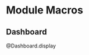 <!--
attribute: 
version:  0.0.1
language: en
narrator: UK English Female
title: Module Macros for Car dashboard
comment:  This is placeholder module to save macros used in other modules.

@version_history 

@end

script: assets/html5-canvas-speedometer/js/fraction.min.js
script: assets/html5-canvas-speedometer/js/speedometer.js

@onload
console.log("Loading dashboard module");

async function waitForDashboard() {
  while (!window.Dashboard) {
    await new Promise(resolve => setTimeout(resolve, 100)); // wait 100ms
  }
  // Once window.connection is available
  dashboardAvailable();
}

function dashboardAvailable() {
    console.log("Dashboard module loaded");
}

// Call this function to start the waiting process
waitForDashboard();

window.turnSignalsStates = {
        'left':  false,
        'right': false
    }
    
window.iconsStates = {
        // main circle
        'dippedBeam': 0,
        'brake':      0,
        'drift':      0,
        'highBeam':   0,
        'lock':       0,
        'seatBelt':   0,
        'engineTemp': 0,
        'stab':       0,
        'abs':        0,
        // right circle
        'gas':        0,
        'trunk':      0,
        'bonnet':     0,
        'doors':      0,
        // left circle
        'battery':    0,
        'oil':        0,
        'engineFail': 0
    }

window.speed = 0.0;
window.gas = 0.8;
window.mileage = 12345;
window.tacho = 0.0;

@end

@Dashboard.display
<div id="speedometer" style="transform: scale(1.0); transform-origin: top left;">
<div style="display: none;"><img id="sprite" src="assets/html5-canvas-speedometer/assets/icons.svg"></div>
<canvas id="canvas" width="560" height="280"></canvas>
</div>

<script>
    window.dashboard_refresh = setInterval(function()
    {
        let maxSpeed = 0.81;
        let targetSpeed = maxSpeed * window.tacho;
        let delta = targetSpeed - window.speed;
        let alpha = 0.005;

        window.speed += delta * alpha;

        //use gas
        if( window.tacho > 0 )
        { 
            window.gas = Math.max( 0.1, window.gas - 0.00005 );
        }

        window.mileage += window.speed / 500;

        if( !document.getElementById("canvas") )
        {
            clearInterval( window.dashboard_refresh );
            return;
        }

        try
        {
            window.Dashboard.draw( document.getElementById("canvas"), 
                Math.max( 0, window.speed + ( 0.005 * Math.random() -0.0025 ) ),
                window.tacho * 0.93, 
                window.gas, 
                Math.round( window.mileage, 0 ), 
                window.turnSignalsStates, 
                window.iconsStates );
        }
        catch (error)
        {
            console.error("An error occurred:", error);
        }
        
    }, 1000/16);

    console.log( "init" );
</script>
@end
-->

# Module Macros

## Dashboard

@Dashboard.display

<script>
    setInterval(function()
    {
        console.log( "Update" );

        try
        {
            window.mileage += 1;
            window.speed = (window.speed + 0.001) % 1;
            window.tacho = (window.tacho + 0.01) % 1;
            window.gas = (window.gas + 0.01) % 1;
        }
        catch (error)
        {
            console.error("An error occurred:", error);
        }
        
    }, 1000/10);
</script>